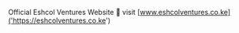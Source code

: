 Official Eshcol Ventures Website
:link: visit [www.eshcolventures.co.ke]('https://eshcolventures.co.ke')
